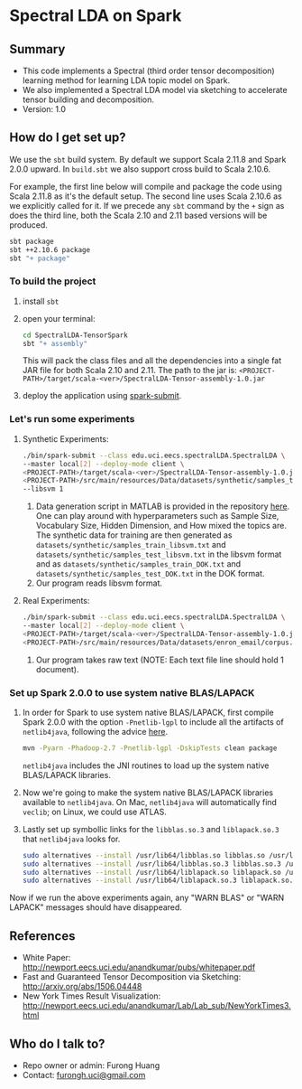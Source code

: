 # Spectral LDA on Spark

## Summary 
* This code implements a Spectral (third order tensor decomposition) learning method for learning LDA topic model on Spark.
* We also implemented a Spectral LDA model via sketching to accelerate tensor building and decomposition.
* Version: 1.0

## How do I get set up?
We use the `sbt` build system. By default we support Scala 2.11.8 and Spark 2.0.0 upward. In `build.sbt` we also support cross build to Scala 2.10.6.

For example, the first line below will compile and package the code using Scala 2.11.8 as it's the default setup. The second line uses Scala 2.10.6 as we explicitly called for it. If we precede any `sbt` command by the `+` sign as does the third line, both the Scala 2.10 and 2.11 based versions will be produced.

```bash
sbt package
sbt ++2.10.6 package
sbt "+ package"
```

### To build the project
1. install `sbt`
2. open your terminal:

    ```bash
    cd SpectralLDA-TensorSpark
    sbt "+ assembly"
    ```    
    
    This will pack the class files and all the dependencies into a single fat JAR file for both Scala 2.10 and 2.11. The path to the jar is: `<PROJECT-PATH>/target/scala-<ver>/SpectralLDA-Tensor-assembly-1.0.jar`
3. deploy the application using [spark-submit](http://spark.apache.org/docs/latest/submitting-applications.html).  

### Let's run some experiments

1. Synthetic Experiments:
    ```bash
    ./bin/spark-submit --class edu.uci.eecs.spectralLDA.SpectralLDA \
    --master local[2] --deploy-mode client \
    <PROJECT-PATH>/target/scala-<ver>/SpectralLDA-Tensor-assembly-1.0.jar \
    <PROJECT-PATH>/src/main/resources/Data/datasets/synthetic/samples_train_libsvm.txt \
    --libsvm 1 
    ```
    1. Data generation script in MATLAB is provided in the repository [here](https://bitbucket.org/furongh/spectral-lda/src/b5be6b9e2a45b824bbc60a0bb927eff6030f4256/Code/tensorfac/data/SyntheticDataGenerator.m?at=master&fileviewer=file-view-default). One can play around with hyperparameters such as Sample Size, Vocabulary Size, Hidden Dimension, and How mixed the topics are.  The synthetic data for training are then generated as `datasets/synthetic/samples_train_libsvm.txt` and `datasets/synthetic/samples_test_libsvm.txt` in the libsvm format and as `datasets/synthetic/samples_train_DOK.txt` and `datasets/synthetic/samples_test_DOK.txt` in the DOK format. 
    2. Our program reads libsvm format.

2. Real Experiments:
    ```bash
    ./bin/spark-submit --class edu.uci.eecs.spectralLDA.SpectralLDA \
    --master local[2] --deploy-mode client \
    <PROJECT-PATH>/target/scala-<ver>/SpectralLDA-Tensor-assembly-1.0.jar \
    <PROJECT-PATH>/src/main/resources/Data/datasets/enron_email/corpus.txt
    ```
    1. Our program takes raw text (NOTE: Each text file line should hold 1 document). 

### Set up Spark 2.0.0 to use system native BLAS/LAPACK

1. In order for Spark to use system native BLAS/LAPACK, first compile Spark 2.0.0 with the option `-Pnetlib-lgpl` to include all the artifacts of `netlib4java`, following the advice [here](http://apache-spark-user-list.1001560.n3.nabble.com/Mllib-native-netlib-java-OpenBLAS-td19662.html).

    ```bash
    mvn -Pyarn -Phadoop-2.7 -Pnetlib-lgpl -DskipTests clean package
    ```

    `netlib4java` includes the JNI routines to load up the system native BLAS/LAPACK libraries. 

2. Now we're going to make the system native BLAS/LAPACK libraries available to `netlib4java`. On Mac, `netlib4java` will automatically find `veclib`; on Linux, we could use ATLAS.

3. Lastly set up symbollic links for the `libblas.so.3` and `liblapack.so.3` that `netlib4java` looks for. 

    ```bash
    sudo alternatives --install /usr/lib64/libblas.so libblas.so /usr/lib64/atlas/libtatlas.so.3 1000
    sudo alternatives --install /usr/lib64/libblas.so.3 libblas.so.3 /usr/lib64/atlas/libtatlas.so.3 1000
    sudo alternatives --install /usr/lib64/liblapack.so liblapack.so /usr/lib64/atlas/libtatlas.so.3 1000
    sudo alternatives --install /usr/lib64/liblapack.so.3 liblapack.so.3 /usr/lib64/atlas/libtatlas.so.3 1000
    ```

Now if we run the above experiments again, any "WARN BLAS" or "WARN LAPACK" messages should have disappeared.


## References
* White Paper: http://newport.eecs.uci.edu/anandkumar/pubs/whitepaper.pdf
* Fast and Guaranteed Tensor Decomposition via Sketching: http://arxiv.org/abs/1506.04448
* New York Times Result Visualization: http://newport.eecs.uci.edu/anandkumar/Lab/Lab_sub/NewYorkTimes3.html

## Who do I talk to?

* Repo owner or admin: Furong Huang 
* Contact: furongh.uci@gmail.com
